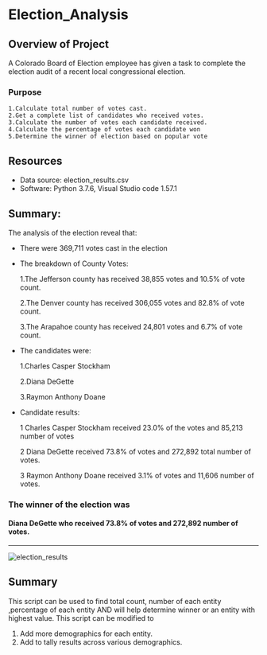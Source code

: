 # Election_Analysis
## Overview of Project
   A Colorado Board of Election employee has given a task to complete the election audit of a recent local congressional election.
### Purpose
    1.Calculate total number of votes cast.
    2.Get a complete list of candidates who received votes.
    3.Calculate the number of votes each candidate received.
    4.Calculate the percentage of votes each candidate won
    5.Determine the winner of election based on popular vote

## Resources
-	Data source: election_results.csv
-	Software: Python 3.7.6,  Visual Studio code 1.57.1

## Summary:
The analysis of the election reveal that:
- There were 369,711 votes cast in the election

- The breakdown of County Votes:

  1.The Jefferson county has received 38,855 votes and 10.5% of vote count.
  
  2.The Denver county has received 306,055 votes and 82.8% of vote count.
  
  3.The Arapahoe county has received 24,801 votes and 6.7% of vote count.
  
- The candidates were:

   1.Charles Casper Stockham
     
   2.Diana DeGette
     
   3.Raymon Anthony Doane
     
- Candidate results:

   1 Charles Casper Stockham received 23.0% of the votes and 85,213 number of votes
   
   2 Diana DeGette received 73.8% of votes and 272,892 total number of votes.
   
   3 Raymon Anthony Doane received 3.1% of votes and 11,606 number of votes.
   
### The winner of the election was 

#### Diana DeGette who received 73.8% of votes and 272,892 number of votes.
---------------------------------------------------------------------------------------------------------------------------
![election_results](https://user-images.githubusercontent.com/84524153/123190436-87cfd300-d46d-11eb-8c5a-3b247a56f6c9.png)

## Summary
This script can be used to find total count, number of each entity ,percentage of each entity AND will help determine winner or an entity with highest value.
This script can be modified to 
1. Add more demographics for each entity. 
2. Add to tally results across various demographics. 
